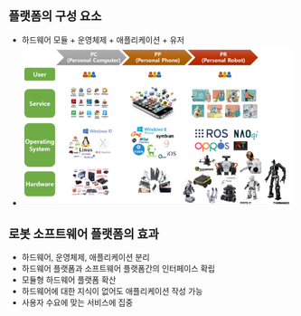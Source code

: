 ## 플랫폼의 구성 요소
* 하드웨어 모듈 + 운영체제 + 애플리케이션 + 유저
* <img src="./img/ROS001.png" width="600"/> 

## 로봇 소프트웨어 플랫폼의 효과
* 하드웨어, 운영체제, 애플리케이션 분리
* 하드웨어 플랫폼과 소프트웨어 플랫폼간의 인터페이스 확립 
* 모듈형 하드웨어 플랫폼 확산 
* 하드웨어에 대한 지식이 없어도 애플리케이션 작성 가능 
* 사용자 수요에 맞는 서비스에 집중 

